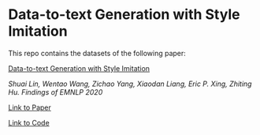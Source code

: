 # Data-to-text Generation with Style Imitation

This repo contains the datasets of the following paper:

[Data-to-text Generation with Style Imitation](https://arxiv.org/abs/1901.09501)

*Shuai Lin, Wentao Wang, Zichao Yang, Xiaodan Liang, Eric P. Xing, Zhiting Hu.*
*Findings of EMNLP 2020* 

[Link to Paper](https://arxiv.org/abs/1901.09501)

[Link to Code](https://github.com/ha-lins/DTG-SI)
